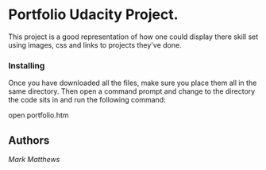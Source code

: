 # Portfolio Udacity Project.

This project is a good representation of how one could display there skill set using images, css and links to projects they've done.

### Installing

Once you have downloaded all the files, make sure you place them all in the same directory. Then open a command prompt and change to the directory the code sits in and run the following command:

open portfolio.htm

## Authors

*Mark Matthews*

